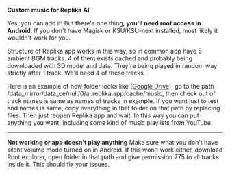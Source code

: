 **Custom music for Replika AI**

Yes, you can add it! But there's one thing, **you'll need root access in Android**. If you don't have Magisk or KSU/KSU-next installed, most likely it wouldn't work for you.

Structure of Replika app works in this way, so in common app have 5 ambient BGM tracks. 4 of them exists cached and probably being downloaded with 3D model and data. They're being played in random way strictly after 1 track. We'll need 4 of these tracks.

Here is an example of how folder looks like ([Google Drive](https://drive.google.com/uc?id=1yr2M4GKu9tUcR7Abr5SZJd_7L9YelklT&export=download)), go to the path /data_mirror/data_ce/null/0/ai.replika.app/cache/music, then check out of track names is same as names of tracks in example. If you want just to test and names is same, copy everything in that folder on that path by replacing files. Then just reopen Replika app and wait. In this way you can put anything you want, including some kind of music playlists from YouTube.

----

**Not working or app doesn't play anything**
Make sure what you don't have silent volume mode turned on in Android. If this won't work either, download Root explorer, open folder in that path and give permission 775 to all tracks inside it. This should fix your issues.